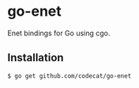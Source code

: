 # go-enet
Enet bindings for Go using cgo.

## Installation
```
$ go get github.com/codecat/go-enet
```
